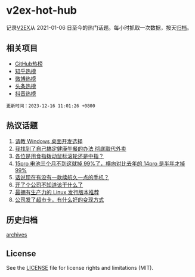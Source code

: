 # v2ex-hot-hub

 记录[V2EX](https://www.v2ex.com/)从 2021-01-06 日至今的热门话题。每小时抓取一次数据，按天[归档](archives)。
 
 ## 相关项目

- [GitHub热榜](https://github.com/it985/github-hot-hub)
- [知乎热榜](https://github.com/it985/zhihu-hot-hub)
- [微博热榜](https://github.com/it985/weibo-hot-hub)
- [头条热榜](https://github.com/it985/toutiao-hot-hub)
- [抖音热榜](https://github.com/it985/douyin-hot-hub)


 `更新时间：2023-12-16 11:01:26 +0800`

## 热议话题

1. [请教 Windows 桌面开发选择](https://www.v2ex.com/t/1000641)
1. [我找到了自己搞定健康午餐的办法 彻底取代外卖](https://www.v2ex.com/t/1000693)
1. [各位是用食指拨动鼠标滚轮还是中指？](https://www.v2ex.com/t/1000724)
1. [15pro 电池三个月不到这就掉 99%了，横向对比去年的 14pro 是半年才掉 99%](https://www.v2ex.com/t/1000617)
1. [话说现在有没有一款续航久一点的手机？](https://www.v2ex.com/t/1000672)
1. [开了个公司不知道该干什么了](https://www.v2ex.com/t/1000808)
1. [最拥有生产力的 Linux 发行版本推荐](https://www.v2ex.com/t/1000810)
1. [公司发了超市卡，有什么好的变现方式](https://www.v2ex.com/t/1000702)

## 历史归档

[archives](archives)

## License

See the [LICENSE](LICENSE) file for license rights and limitations (MIT).
